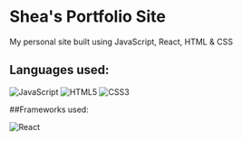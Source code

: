 # Shea's Portfolio Site

My personal site built using JavaScript, React, HTML & CSS

## Languages used:

![JavaScript](https://img.shields.io/badge/javascript-%23323330.svg?style=for-the-badge&logo=javascript&logoColor=%23F7DF1E) ![HTML5](https://img.shields.io/badge/html5-%23E34F26.svg?style=for-the-badge&logo=html5&logoColor=white) ![CSS3](https://img.shields.io/badge/css3-%231572B6.svg?style=for-the-badge&logo=css3&logoColor=white)

##Frameworks used:

![React](https://img.shields.io/badge/react-%2320232a.svg?style=for-the-badge&logo=react&logoColor=%2361DAFB)
